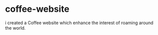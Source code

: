# coffee-website
i created a Coffee website which enhance the interest of roaming around the world.
